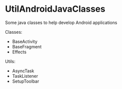 # UtilAndroidJavaClasses

Some java classes to help develop Android applications

Classes:
* BaseActivity
* BaseFragment
* Effects

Utils:
* AsyncTask
* TaskListener
* SetupToolbar


